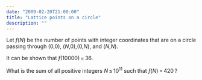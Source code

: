 ```yaml
---
date: "2009-02-20T21:00:00"
title: "Lattice points on a circle"
description: ""
---
```


<p>Let <var>f</var>(<var>N</var>) be the number of points with integer coordinates that are on a circle passing through (0,0), (<var>N</var>,0),(0,<var>N</var>), and (<var>N</var>,<var>N</var>).</p>
<p>It can be shown that <var>f</var>(10000) = 36.</p>
<p>What is the sum of all positive integers <var>N</var> ≤ 10<sup>11</sup> such that <var>f</var>(<var>N</var>) = 420 ?</p>

